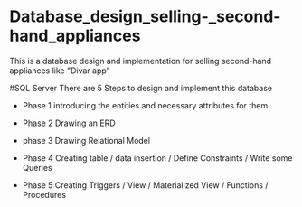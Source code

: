# Database_design_selling-_second-hand_appliances
This is a database design and implementation for selling  second-hand appliances like "Divar app"

#SQL Server
There are 5 Steps to design and implement this database 

- Phase 1
  introducing the entities and necessary attributes for them

- Phase 2
  Drawing an ERD 

- phase 3
  Drawing Relational Model

- Phase 4
  Creating table / data insertion / Define Constraints / Write some Queries

- Phase 5
  Creating Triggers / View / Materialized View / Functions / Procedures
